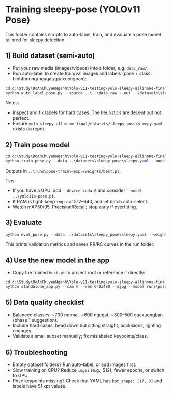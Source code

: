 # Training sleepy-pose (YOLOv11 Pose)

This folder contains scripts to auto-label, train, and evaluate a pose model tailored for sleepy detection.

## 1) Build dataset (semi-auto)

- Put your raw media (images/videos) into a folder, e.g. `data_raw/`.
- Run auto-label to create train/val images and labels (pose + class: binhthuong/ngugat/gucxuongban):

```powershell
cd d:\Study\DoAnChuyenNganh\Yolo-v11-testing\yolo-sleepy-allinone-final\tools
python auto_label_pose.py --source ..\..\data_raw --out ..\datasets\sleepy_pose --model ..\yolo11n-pose.pt --imgsz 960 --frame-stride 5
```

Notes:
- Inspect and fix labels for hard cases. The heuristics are decent but not perfect.
- Ensure `yolo-sleepy-allinone-final/datasets/sleepy_pose/sleepy.yaml` exists (in repo).

## 2) Train pose model

```powershell
cd d:\Study\DoAnChuyenNganh\Yolo-v11-testing\yolo-sleepy-allinone-final\tools
python train_pose.py --data ..\datasets\sleepy_pose\sleepy.yaml --model ..\yolo11n-pose.pt --epochs 120 --imgsz 640 --cos_lr
```

Outputs in `..\runs\pose-train\<exp>/weights/best.pt`.

Tips:
- If you have a GPU: add `--device cuda:0` and consider `--model ..\yolo11s-pose.pt`.
- If RAM is tight: keep `imgsz` at 512–640, and let batch auto-select.
- Watch mAP50/95, Precision/Recall; stop early if overfitting.

## 3) Evaluate

```powershell
python eval_pose.py --data ..\datasets\sleepy_pose\sleepy.yaml --weights ..\runs\pose-train\exp\weights\best.pt --imgsz 640
```

This prints validation metrics and saves PR/RC curves in the run folder.

## 4) Use the new model in the app

- Copy the trained `best.pt` to project root or reference it directly:

```powershell
cd d:\Study\DoAnChuyenNganh\Yolo-v11-testing\yolo-sleepy-allinone-final
python standalone_app.py --cam 0 --res 640x480 --mjpg --model runs\pose-train\exp\weights\best.pt
```

## 5) Data quality checklist

- Balanced classes: ~700 normal, ~600 ngugat, ~300–500 gucxuongban (phase 1 suggestion).
- Include hard cases: head down but sitting straight, occlusions, lighting changes.
- Validate a small subset manually; fix mislabeled keypoints/class.

## 6) Troubleshooting

- Empty dataset folders? Run auto-label, or add images first.
- Slow training on CPU? Reduce `imgsz` (e.g., 512), fewer epochs, or switch to GPU.
- Pose keypoints missing? Check that YAML has `kpt_shape: [17, 3]` and labels have 51 kpt values.
